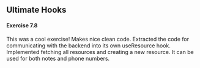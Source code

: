 ## Ultimate Hooks

#### Exercise 7.8

This was a cool exercise! Makes nice clean code. Extracted the code for communicating with the backend into its own useResource hook. Implemented fetching all resources and creating a new resource. It can be used for both notes and phone numbers.
